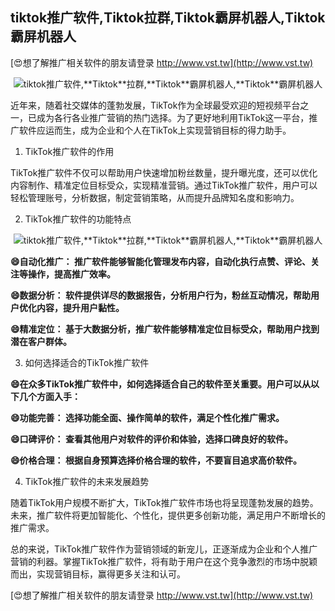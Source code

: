 ## **tiktok推广软件,**Tiktok**拉群,**Tiktok**霸屏机器人,**Tiktok**霸屏机器人**

[😍想了解推广相关软件的朋友请登录 http://www.vst.tw](http://www.vst.tw)

 <center><img src="https://vst.tw/MP4/tuiguang/png/4.png" alt="tiktok推广软件,**Tiktok**拉群,**Tiktok**霸屏机器人,**Tiktok**霸屏机器人"></center>

近年来，随着社交媒体的蓬勃发展，TikTok作为全球最受欢迎的短视频平台之一，已成为各行各业推广营销的热门选择。为了更好地利用TikTok这一平台，推广软件应运而生，成为企业和个人在TikTok上实现营销目标的得力助手。

1. TikTok推广软件的作用

TikTok推广软件不仅可以帮助用户快速增加粉丝数量，提升曝光度，还可以优化内容制作、精准定位目标受众，实现精准营销。通过TikTok推广软件，用户可以轻松管理账号，分析数据，制定营销策略，从而提升品牌知名度和影响力。

2. TikTok推广软件的功能特点

 <center><img src="https://vst.tw/MP4/tuiguang/png/3.png" alt="tiktok推广软件,**Tiktok**拉群,**Tiktok**霸屏机器人,**Tiktok**霸屏机器人"></center>

**😄自动化推广： 推广软件能够智能化管理发布内容，自动化执行点赞、评论、关注等操作，提高推广效率。**

**😄数据分析： 软件提供详尽的数据报告，分析用户行为，粉丝互动情况，帮助用户优化内容，提升用户黏性。**

**😄精准定位： 基于大数据分析，推广软件能够精准定位目标受众，帮助用户找到潜在客户群体。**

3. 如何选择适合的TikTok推广软件

**😄在众多TikTok推广软件中，如何选择适合自己的软件至关重要。用户可以从以下几个方面入手：**

**😄功能完善： 选择功能全面、操作简单的软件，满足个性化推广需求。**

**😄口碑评价： 查看其他用户对软件的评价和体验，选择口碑良好的软件。**

**😄价格合理： 根据自身预算选择价格合理的软件，不要盲目追求高价软件。**

4. TikTok推广软件的未来发展趋势

随着TikTok用户规模不断扩大，TikTok推广软件市场也将呈现蓬勃发展的趋势。未来，推广软件将更加智能化、个性化，提供更多创新功能，满足用户不断增长的推广需求。

总的来说，TikTok推广软件作为营销领域的新宠儿，正逐渐成为企业和个人推广营销的利器。掌握TikTok推广软件，将有助于用户在这个竞争激烈的市场中脱颖而出，实现营销目标，赢得更多关注和认可。

[😍想了解推广相关软件的朋友请登录 http://www.vst.tw](http://www.vst.tw)



